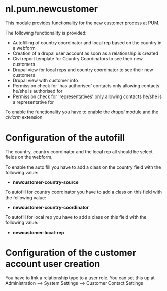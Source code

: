 # nl.pum.newcustomer

This module provides functionality for the new customer process at PUM.

The following functionality is provided:
- Autofilling of country coordinator and local rep based on the country in a webform
- Creation of a drupal user account as soon as a relationship is created
- Civi report template for Country Coordinators to see their new customers
- Drupal view for local reps and country coordinator to see their new customers
- Drupal view with customer info
- Permission check for 'has authorised' contacts only allowing contacts he/she is authorised for
- Permission check for 'representatives' only allowing contacts he/she is a representative for

To enable the functionality you have to enable the *drupal* module and the *civicrm* extension

# Configuration of the autofill

The country, country coordinator and the local rep all should be select fields on the webform.

To enable the auto fill you have to add a class on the country field with the following value:
- **newcustomer-country-source**

To autofill for country coordinator you have to add a class on this field with the following value:
- **newcustomer-country-coordinator**

To autofill for local rep you have to add a class on this field with the following value:
- **newcustomer-local-rep**

# Configuration of the customer account user creation

You have to link a relationship type to a user role. You can set this up at Administration --> System Settings --> Customer Contact Settings